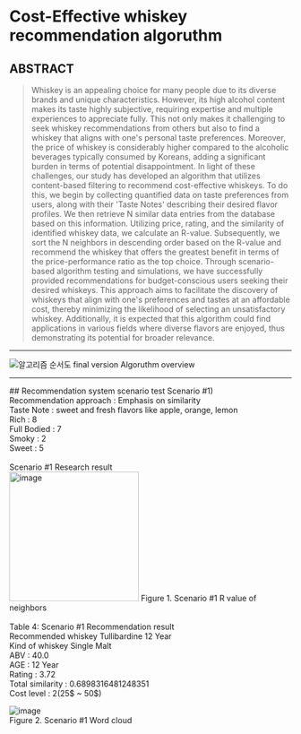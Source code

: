 # Cost-Effective whiskey recommendation algoruthm
## ABSTRACT
> Whiskey is an appealing choice for many people due to its diverse brands and unique characteristics. However, its high alcohol content makes its taste highly subjective, requiring expertise and multiple experiences to appreciate fully. This not only makes it challenging to seek whiskey recommendations from others but also to find a whiskey that aligns with one's personal taste preferences. Moreover, the price of whiskey is considerably higher compared to the alcoholic beverages typically consumed by Koreans, adding a significant burden in terms of potential disappointment.
In light of these challenges, our study has developed an algorithm that utilizes content-based filtering to recommend cost-effective whiskeys. To do this, we begin by collecting quantified data on taste preferences from users, along with their 'Taste Notes' describing their desired flavor profiles. We then retrieve N similar data entries from the database based on this information. Utilizing price, rating, and the similarity of identified whiskey data, we calculate an R-value. Subsequently, we sort the N neighbors in descending order based on the R-value and recommend the whiskey that offers the greatest benefit in terms of the price-performance ratio as the top choice.
Through scenario-based algorithm testing and simulations, we have successfully provided recommendations for budget-conscious users seeking their desired whiskeys. This approach aims to facilitate the discovery of whiskeys that align with one's preferences and tastes at an affordable cost, thereby minimizing the likelihood of selecting an unsatisfactory whiskey. Additionally, it is expected that this algorithm could find applications in various fields where diverse flavors are enjoyed, thus demonstrating its potential for broader relevance.

<hr>

![알고리즘 순서도 final version](https://github.com/sjc4197/Cost-Effective_whiskey_recommendation_algorithm/assets/63084925/75f42388-2c8c-44d4-83b8-26e2db7afd77)
Algoruthm overview

<hr>
## Recommendation system scenario test
Scenario #1)<br>
Recommendation approach	: Emphasis on similarity<br>
Taste Note : sweet and fresh flavors like apple, orange, lemon<br>
Rich : 8<br>
Full Bodied : 7<br>
Smoky : 2<br>
Sweet : 5<br>
<br>
Scenario #1 Research result<br>
 <img width="231" alt="image" src="https://github.com/sjc4197/Cost-Effective_whiskey_recommendation_algorithm/assets/63084925/e59056c9-7167-4782-a442-d681af138e4f">
Figure 1. Scenario #1 R value of neighbors<br>
<br>
Table 4: Scenario #1 Recommendation result<br>
Recommended whiskey	Tullibardine 12 Year<br>
Kind of whiskey	Single Malt<br>
ABV : 40.0<br>
AGE : 12 Year<br>
Rating : 3.72<br>
Total similarity : 0.6898316481248351<br>
Cost level : 2(25$ ~ 50$)<br>

![image](https://github.com/sjc4197/Cost-Effective_whiskey_recommendation_algorithm/assets/63084925/eb3534d5-4c84-4cad-891c-0bd2c8e59065)<br>
Figure 2. Scenario #1 Word cloud
